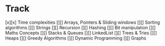 # Track

[x][x] Time complexities
[][] Arrays, Pointers & Sliding windows
[][] Sorting algorithms
[][] Strings
[][] Recursion 
[][] Hashing
[][] Bit manipulation
[][] Maths Concepts
[][] Stacks & Queues
[][] LinkedList
[][] Trees & Tries
[][] Heaps
[][] Greedy Algorithms
[][] Dynamic Programming
[][] Graphs
